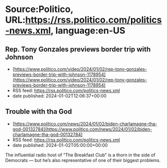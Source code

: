 # Source:Politico, URL:https://rss.politico.com/politics-news.xml, language:en-US

## Rep. Tony Gonzales previews border trip with Johnson
 - [https://www.politico.com/video/2024/01/02/rep-tony-gonzales-previews-border-trip-with-johnson-1178954](https://www.politico.com/video/2024/01/02/rep-tony-gonzales-previews-border-trip-with-johnson-1178954)
 - RSS feed: https://rss.politico.com/politics-news.xml
 - date published: 2024-01-02T12:06:37+00:00



## Trouble with tha God
 - [https://www.politico.com/news/2024/01/02/biden-charlamagne-tha-god-00132784](https://www.politico.com/news/2024/01/02/biden-charlamagne-tha-god-00132784)
 - RSS feed: https://rss.politico.com/politics-news.xml
 - date published: 2024-01-02T05:00:00+00:00

The influential radio host of “The Breakfast Club” is a thorn in the side of Democrats — but he’s also representative of one of their biggest problems.

